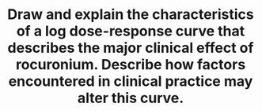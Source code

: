 ---
title: "Draw and explain the characteristics of a log dose-response curve that describes the major clinical effect of rocuronium. Describe how factors encountered in clinical practice may alter this curve."
entityType: SAQ
exam: PEX
college: ANZCA
year: 2013
sitting: B
question: 13
passRate: 38
EC_expectedDomains:
- "This question requires a good understanding and application of pharmacodynamics as relate to muscle relaxants."
- "Graphs with log dose on the horizontal axis are more conventional; some graphs included the log dose on the vertical axis."
EC_extraCredit:
- "Provided the shape of the graph was different and reflected the relationship to response (percent depression of single twitch in a graded graph or percentage of respondents satisfying a criterion e.g. 95 percent twitch height depression) marks were allocated accordingly."
- "The most complete graphs included the following discussions; Explanations for the three phases of the graph, the first horizontal , the steep, and the final horizontal component in terms of the interaction of rocuronium with the nicotinic acetylcholine receptor; Important intercepts such as the 95 %"
---